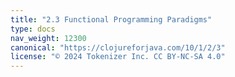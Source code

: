```yaml
---
title: "2.3 Functional Programming Paradigms"
type: docs
nav_weight: 12300
canonical: "https://clojureforjava.com/10/1/2/3"
license: "© 2024 Tokenizer Inc. CC BY-NC-SA 4.0"
---
```

